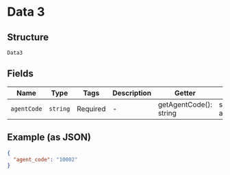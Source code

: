 
# Data 3

## Structure

`Data3`

## Fields

| Name | Type | Tags | Description | Getter | Setter |
|  --- | --- | --- | --- | --- | --- |
| `agentCode` | `string` | Required | - | getAgentCode(): string | setAgentCode(string agentCode): void |

## Example (as JSON)

```json
{
  "agent_code": "10002"
}
```

